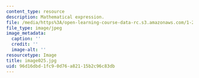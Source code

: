 ```yaml
---
content_type: resource
description: Mathematical expression.
file: /media/https%3A/open-learning-course-data-rc.s3.amazonaws.com/1-225j-transportation-flow-systems-fall-2002/96d16dbd1fc90d76a82115b2c96c83db_image025.jpg
file_type: image/jpeg
image_metadata:
  caption: ''
  credit: ''
  image-alt: ''
resourcetype: Image
title: image025.jpg
uid: 96d16dbd-1fc9-0d76-a821-15b2c96c83db
---
```

